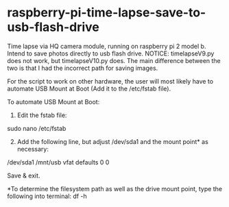 # raspberry-pi-time-lapse-save-to-usb-flash-drive

 Time lapse via HQ camera module, running on raspberry pi 2 model b. Intend to save photos directly to usb flash drive.
NOTICE: timelapseV9.py does not work, but timelapseV10.py does. The main difference between the two is that I had the incorrect path for saving images.

For the script to work on other hardware, the user will most likely have to automate USB Mount at Boot (Add it to the /etc/fstab file).

To automate USB Mount at Boot:
1. Edit the fstab file:

sudo nano /etc/fstab

2. Add the following line, but adjust /dev/sda1 and the mount point* as necessary:

/dev/sda1 /mnt/usb vfat defaults 0 0

Save & exit.

*To determine the filesystem path as well as the drive mount point, type the following into terminal:
df -h